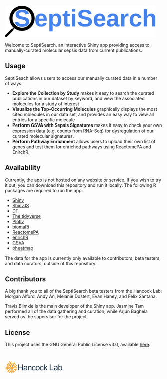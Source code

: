 [<img src="www/septisearch.svg" height="100px">](https://septisearch.ca)

Welcome to SeptiSearch, an interactive Shiny app providing access to
manually-curated molecular sepsis data from current publications.

## Usage
SeptiSeach allows users to access our manually curated data in a number of ways:

- **Explore the Collection by Study** makes it easy to search the curated
publications in our dataset by keyword, and view the associated molecules for a
study of interest
- **Visualize the Top-Occurring Molecules** graphically displays the most cited
molecules in our data set, and provides an easy way to view all entries for a
specific molecule
- **Perform GSVA with Sepsis Signatures** makes it easy to check your own
expression data (e.g. counts from RNA-Seq) for dysregulation of our curated
molecular signatures.
- **Perform Pathway Enrichment** allows users to upload their own list of genes
and test them for enriched pathways using ReactomePA and EnirchR.

## Availability
Currently, the app is not hosted on any website or service. If you wish to try
it out, you can download this repository and run it locally. The following R
packages are required to run the app:

- [Shiny](https://shiny.rstudio.com/)
- [ShinyJS](https://deanattali.com/shinyjs/)
- [DT](https://rstudio.github.io/DT/)
- [The tidyverse](https://www.tidyverse.org/)
- [Plotly](https://plotly.com/r/)
- [biomaRt](https://bioconductor.org/packages/biomaRt/)
- [ReactomePA](https://bioconductor.org/packages/ReactomePA)
- [enrichR](https://cran.r-project.org/package=enrichR)
- [GSVA](https://github.com/rcastelo/GSVA)
- [pheatmap](https://cran.r-project.org/package=pheatmap)

The data for the app is currently only available to contributors, beta testers,
and data curators, outside of this repository.

## Contributors
A big thank you to all of the SeptiSearch beta testers from the Hancock Lab:
Morgan Alford, Andy An, Melanie Dostert, Evan Haney, and Felix Santana.

Travis Blimkie is the main developer of the Shiny app. Jasmine Tam performed all
of the data gathering and curation, while Arjun Baghela served as the supervisor
for the project.

## License
This project uses the GNU General Public License v3.0, available
[here](https://github.com/hancockinformatics/SeptiSearch/blob/master/LICENSE).

<br>

[<img src="www/hancock-lab-logo.svg" height="40px">](http://cmdr.ubc.ca/bobh/)
